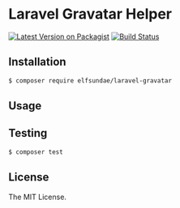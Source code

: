 # Laravel Gravatar Helper

[![Latest Version on Packagist](https://img.shields.io/packagist/v/elfsundae/laravel-gravatar.svg?style=flat-square)](https://packagist.org/packages/elfsundae/laravel-gravatar)
[![Build Status](https://img.shields.io/travis/ElfSundae/laravel-gravatar/master.svg?style=flat-square)](https://travis-ci.org/ElfSundae/laravel-gravatar)

## Installation

```sh
$ composer require elfsundae/laravel-gravatar
```

## Usage

## Testing

```sh
$ composer test
```

## License

The MIT License.
